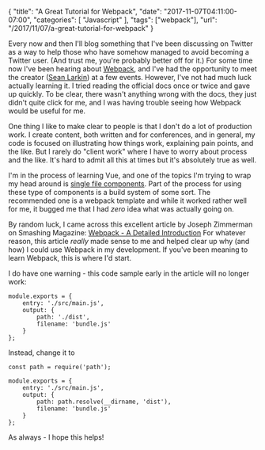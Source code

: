 {
	"title": "A Great Tutorial for Webpack",
	"date": "2017-11-07T04:11:00-07:00",
	"categories": [
		"Javascript"
	],
	"tags": ["webpack"],
	"url": "/2017/11/07/a-great-tutorial-for-webpack"
}

Every now and then I'll blog something that I've been discussing on Twitter as a way to help those who have somehow managed to avoid becoming a Twitter user. (And trust me, you're probably better off for it.) For some time now I've been hearing about [Webpack](https://webpack.js.org/), and I've had the opportunity to meet the creator ([Sean Larkin](https://twitter.com/thelarkinn)) at a few events. However, I've not had much luck actually learning it. I tried reading the official docs once or twice and gave up quickly. To be clear, there wasn't anything wrong with the docs, they just didn't quite click for me, and I was having trouble seeing how Webpack would be useful for me.

One thing I like to make clear to people is that I don't do a lot of production work. I create content, both written and for conferences, and in general, my code is focused on illustrating how things work, explaining pain points, and the like. But I rarely do "client work" where I have to worry about process and the like. It's hard to admit all this at times but it's absolutely true as well. 

I'm in the process of learning Vue, and one of the topics I'm trying to wrap my head around is [single file components](https://vuejs.org/v2/guide/single-file-components.html). Part of the process for using these type of components is a build system of some sort. The recommended one is a webpack template and while it worked rather well for me, it bugged me that I had *zero* idea what was actually going on.

By random luck, I came across this excellent article by Joseph Zimmerman on Smashing Magazine: [Webpack - A Detailed Introduction](https://www.smashingmagazine.com/2017/02/a-detailed-introduction-to-webpack/) For whatever reason, this article *really* made sense to me and helped clear up why (and how) I could use Webpack in my development. If you've been meaning to learn Webpack, this is where I'd start. 

I do have one warning - this code sample early in the article will no longer work:

<pre><code class="language-javascript">module.exports = {
    entry: './src/main.js',
    output: {
        path: './dist',
        filename: 'bundle.js'
    }
};
</code></pre>

Instead, change it to 

<pre><code class="language-javascript">const path = require('path');

module.exports = {
    entry: './src/main.js',
    output: {
        path: path.resolve(__dirname, 'dist'),
        filename: 'bundle.js'
    }
};
</code></pre>

As always - I hope this helps!